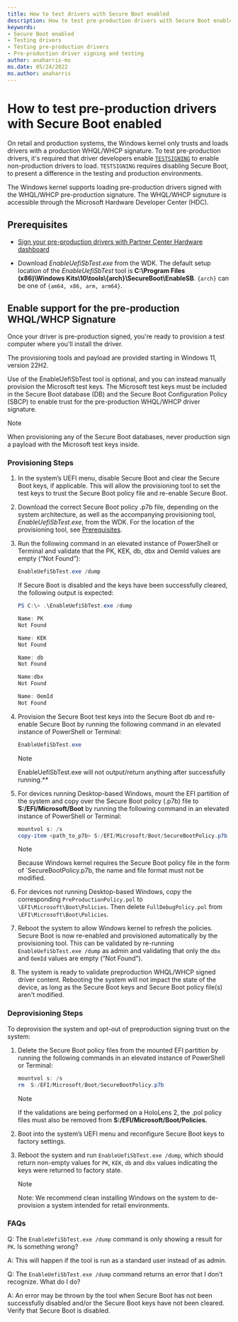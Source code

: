 ```yaml
---
title: How to test drivers with Secure Boot enabled
description: How to test pre-production drivers with Secure Boot enabled
keywords:
- Secure Boot enabled
- Testing drivers
- Testing pre-production drivers
- Pre-production driver signing and testing
author: anaharris-ms
ms.date: 05/24/2022
ms.author: anaharris
---
```


# How to test pre-production drivers with Secure Boot enabled

On retail and production systems, the Windows kernel only trusts and loads drivers with a production WHQL/WHCP signature. To test pre-production drivers, it's required that driver developers enable [`TESTSIGNING`](./the-testsigning-boot-configuration-option.md) to enable non-production drivers to load. `TESTSIGNING` requires disabling Secure Boot, to present a difference in the testing and production environments.

The Windows kernel supports loading pre-production drivers signed with the WHQL/WHCP pre-production signature. The WHQL/WHCP signuture is accessible through the Microsoft Hardware Developer Center (HDC).

## Prerequisites

- [Sign your pre-production drivers with Partner Center Hardware dashboard](../dashboard/hardware-submission-create.md)

- Download *EnableUefiSbTest.exe* from the WDK. The default setup location of the *EnableUefiSbTest* tool is **C:\Program Files (x86)\Windows Kits\10\tools\\{arch}\SecureBoot\EnableSB**. `{arch}` can be one of `{am64, x86, arm, arm64}`.

## Enable support for the pre-production WHQL/WHCP Signature

Once your driver is pre-production signed, you're ready to provision a test computer where you'll install the driver.

The provisioning tools and payload are provided starting in Windows 11, version 22H2.

Use of the EnableUefiSbTest tool is optional, and you can instead manually provision the Microsoft test keys. The Microsoft test keys must be included in the Secure Boot database (DB) and the Secure Boot Configuration Policy (SBCP) to enable trust for the pre-production WHQL/WHCP driver signature.

> [!NOTE]
> When provisioning any of the Secure Boot databases, never production sign a payload with the Microsoft test keys inside.

### Provisioning Steps

1. In the system’s UEFI menu, disable Secure Boot and clear the Secure Boot keys, if applicable. This will allow the provisioning tool to set the test keys to trust the Secure Boot policy file and re-enable Secure Boot.

2. Download the correct Secure Boot policy .p7b file, depending on the system architecture, as well as the accompanying provisioning tool, *EnableUefiSbTest.exe*, from the WDK. For the location of the provisioning tool, see [Prerequisites](#prerequisites).

3. Run the following command in an elevated instance of PowerShell or Terminal and validate that the PK, KEK, db, dbx and OemId values are empty (“Not Found”):

    ```PowerShell
    EnableUefiSbTest.exe /dump
    ```
    
    If Secure Boot is disabled and the keys have been successfully cleared, the following output is expected:
    
    ```PowerShell
    PS C:\> .\EnableUefiSbTest.exe /dump
    
    Name: PK
    Not Found
    
    Name: KEK
    Not Found
    
    Name: db
    Not Found
    
    Name:dbx
    Not Found
    
    Name: OemId
    Not Found
    ```

4. Provision the Secure Boot test keys into the Secure Boot db and re-enable Secure Boot by running the following command in an elevated instance of PowerShell or Terminal:

    ```PowerShell
    EnableUefiSbTest.exe
    ```

    >[!NOTE]
    > EnableUefiSbTest.exe will not output/return anything after successfully running.**

5. For devices running Desktop-based Windows, mount the EFI partition of the system and copy over the Secure Boot policy (.p7b) file to **S:/EFI/Microsoft/Boot** by running the following command in an elevated instance of PowerShell or Terminal:

    ```PowerShell
    mountvol s: /s
    copy-item <path_to_p7b> S:/EFI/Microsoft/Boot/SecureBootPolicy.p7b
    ```

    >[!NOTE]
    > Because Windows kernel requires the Secure Boot policy file in the form of `SecureBootPolicy.p7b, the name and file format must not be modified.

6. For devices not running Desktop-based Windows, copy the corresponding `PreProductionPolicy.pol` to `\EFI\Microsoft\Boot\Policies`. Then delete `FullDebugPolicy.pol` from `\EFI\Microsoft\Boot\Policies`.

7. Reboot the system to allow Windows kernel to refresh the policies. Secure Boot is now re-enabled and provisioned automatically by the provisioning tool. This can be validated by re-running `EnableUefiSbTest.exe /dump` as admin and validating that only the `dbx` and `OemId` values are empty (“Not Found”).

8. The system is ready to validate preproduction WHQL/WHCP signed driver content. Rebooting the system will not impact the state of the device, as long as the Secure Boot keys and Secure Boot policy file(s) aren't modified.

### Deprovisioning Steps

To deprovision the system and opt-out of preproduction signing trust on the system:

1. Delete the Secure Boot policy files from the mounted EFI partition by running the following commands in an elevated instance of PowerShell or Terminal:

    ```PowerShell
    mountvol s: /s
    rm  S:/EFI/Microsoft/Boot/SecureBootPolicy.p7b
    ```

    >[!NOTE]
    > If the validations are being performed on a HoloLens 2, the .pol policy files must also be removed from **S:/EFI/Microsoft/Boot/Policies.**

2. Boot into the system’s UEFI menu and reconfigure Secure Boot keys to factory settings.

3. Reboot the system and run `EnableUefiSbTest.exe /dump`, which should return non-empty values for `PK`, `KEK`, `db` and `dbx` values indicating the keys were returned to factory state.

    >[!NOTE]
    > Note: We recommend clean installing Windows on the system to de-provision a system intended for retail environments.

### FAQs

Q: The `EnableUefiSbTest.exe /dump` command is only showing a result for `PK`. Is something wrong?

A: This will happen if the tool is run as a standard user instead of as admin.

Q: The `EnableUefiSbTest.exe /dump` command returns an error that I don't recognize. What do I do?

A: An error may be thrown by the tool when Secure Boot has not been successfully disabled and/or the Secure Boot keys have not been cleared. Verify that Secure Boot is disabled.
